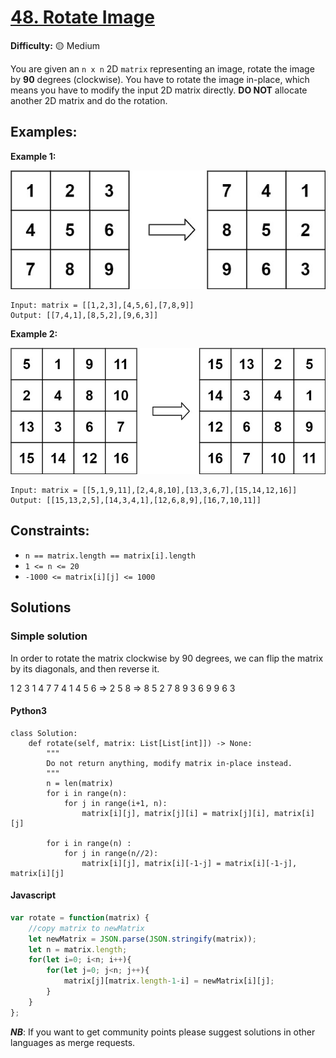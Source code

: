 # [48. Rotate Image](https://leetcode.com/problems/rotate-image/)

**Difficulty:** :yellow_circle: Medium

You are given an `n x n` 2D `matrix` representing an image, rotate the image by **90** degrees (clockwise).
You have to rotate the image in-place, which means you have to modify the input 2D matrix directly. **DO NOT** allocate another 2D matrix and do the rotation.


## Examples:

**Example 1:**

![example-01](./resources/14_01.jpeg)
```text
Input: matrix = [[1,2,3],[4,5,6],[7,8,9]]
Output: [[7,4,1],[8,5,2],[9,6,3]]
```

**Example 2:**

![example-02](./resources/14_02.jpeg)
```text
Input: matrix = [[5,1,9,11],[2,4,8,10],[13,3,6,7],[15,14,12,16]]
Output: [[15,13,2,5],[14,3,4,1],[12,6,8,9],[16,7,10,11]]
```

## Constraints:

- `n == matrix.length == matrix[i].length`
- `1 <= n <= 20`
- `-1000 <= matrix[i][j] <= 1000`


## Solutions

### Simple solution
In order to rotate the matrix clockwise by 90 degrees, we can flip the matrix by its diagonals, and then reverse it. 

1 2 3          1 4 7          7 4 1
4 5 6    =>    2 5 8    =>    8 5 2
7 8 9          3 6 9          9 6 3


#### Python3 

```python3
class Solution:
    def rotate(self, matrix: List[List[int]]) -> None:
        """
        Do not return anything, modify matrix in-place instead.
        """
        n = len(matrix)
        for i in range(n):
            for j in range(i+1, n):
                matrix[i][j], matrix[j][i] = matrix[j][i], matrix[i][j]
                
        for i in range(n) :
            for j in range(n//2):
                matrix[i][j], matrix[i][-1-j] = matrix[i][-1-j], matrix[i][j]
```
#### Javascript 

```javascript
var rotate = function(matrix) {
    //copy matrix to newMatrix
    let newMatrix = JSON.parse(JSON.stringify(matrix));
    let n = matrix.length;
    for(let i=0; i<n; i++){
        for(let j=0; j<n; j++){
            matrix[j][matrix.length-1-i] = newMatrix[i][j];
        }
    }
};
```

***NB***: If you want to get community points please suggest solutions in other languages as merge requests.
